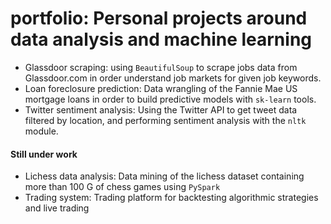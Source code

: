 # portfolio: Personal projects around data analysis and machine learning

 - Glassdoor scraping: using ```BeautifulSoup``` to scrape jobs data from Glassdoor.com in order understand job markets for given job keywords.
 - Loan foreclosure prediction: Data wrangling of the Fannie Mae US mortgage loans in order to build predictive models with ```sk-learn``` tools.
 - Twitter sentiment analysis: Using the Twitter API to get tweet data filtered by location, and performing sentiment analysis with the ```nltk``` module.
 
 #### Still under work
 - Lichess data analysis: Data mining of the lichess dataset containing more than 100 G of chess games using ```PySpark```
 - Trading system: Trading platform for backtesting algorithmic strategies and live trading
